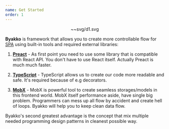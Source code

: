 ```yaml
---
name: Get Started
order: 1
---
```


<center>
    ~~svg/d1.svg
</center>

**Byakko** is framework that allows you to create more controllable flow for [SPA](https://en.wikipedia.org/wiki/Single-page_application) using built-in tools and required external libraries:

1. **[Preact](https://preactjs.com/)** - As first point you need to use some library that is compatible with React API. You don't have to use React itself. Actually Preact is much much faster.

2. **[TypeScript](https://www.typescriptlang.org/)** - TypeScript allows us to create our code more readable and safe. It's required because of e.g decorators.

3. **[MobX](https://mobx.js.org/)** - MobX is powerful tool to create seamless storages/models in this frontend world. MobX itself performance aside, have single big problem. Programmers can mess up all flow by accident and create hell of loops. Byakko will help you to keep clean data flow.

Byakko's second greatest advantage is the concept that mix multiple needed programming design patterns in cleanest possible way.
